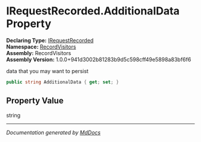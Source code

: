 ﻿<!--  
  <auto-generated>   
    The contents of this file were generated by a tool.  
    Changes to this file may be list if the file is regenerated  
  </auto-generated>   
-->

# IRequestRecorded.AdditionalData Property

**Declaring Type:** [IRequestRecorded](../index.md)  
**Namespace:** [RecordVisitors](../../index.md)  
**Assembly:** RecordVisitors  
**Assembly Version:** 1.0.0+941d3002b81283b9d5c598cff49e5898a83bf6f6

data that you may want to persist

```csharp
public string AdditionalData { get; set; }
```

## Property Value

string

___

*Documentation generated by [MdDocs](https://github.com/ap0llo/mddocs)*
